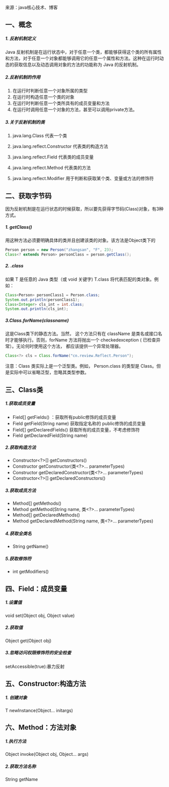 

来源：java核心技术、博客

## 一、概念

##### 1. **反射机制定义**

Java 反射机制是在运行状态中，对于任意一个类，都能够获得这个类的所有属性和方法，对于任意一个对象都能够调用它的任意一个属性和方法。这种在运行时动态的获取信息以及动态调用对象的方法的功能称为 Java 的反射机制。

##### 2.**反射机制的作用**

1. 在运行时判断任意一个对象所属的类型
2. 在运行时构造任意一个类的对象
3. 在运行时判断任意一个类所具有的成员变量和方法
4. 在运行时调用任意一个对象的方法，甚至可以调用private方法。

##### 3.关于反射机制的类

1. java.lang.Class        代表一个类

2. java.lang.reflect.Constructor   代表类的构造方法
3. java.lang.reflect.Field       代表类的成员变量
4. java.lang.reflect.Method   代表类的方法
5. java.lang.reflect.Modifier    用于判断和获取某个类、变量或方法的修饰符

## 二、获取字节码

因为反射机制是在运行状态的时候获取，所以要先获得字节码(Class)对象，有3种方式。

##### 1. getClass() 

用这种方法必须要明确具体的类并且创建该类的对象。该方法是Object类下的

```java
Person person = new Person("zhangsan", "F", 23);
Class<? extends Person> personClass = person.getClass();
```

##### 2. .class 

如果 T 是任意的 Java 类型（或 void 关键字) T.class 将代表匹配的类对象。例如：

```java
Class<Person> personClass1 = Person.class;
System.out.println(personClass1);
Class<Integer> cls_int = int.class;
System.out.println(cls_int);
```

##### 3.Class.forName(classname)

这是Class类下的静态方法。当然， 这个方法只有在 className 是类名或接口名时才能够执行。否则，forName 方法将抛出一个 checkedexception ( 已检查异常）。无论何时使用这个方法， 都应该提供一个异常处理器。

```java
Class<?> cls = Class.forName("cn.review.Reflect.Person");
```

注意：Class 类实际上是一个泛型类。例如， Person.class 的类型是 Class<Person>。但是实际中可以省略泛型，忽略其类型参数。

## 三、Class类

##### 1.获取成员变量

-  Field[] getFields() ：获取所有public修饰的成员变量
- Field getField(String name)   获取指定名称的 public修饰的成员变量
- Field[] getDeclaredFields()  获取所有的成员变量，不考虑修饰符
- Field getDeclaredField(String name) 

##### 2.获取构造方法

- Constructor<?>[] getConstructors()  
- Constructor<T> getConstructor(类<?>... parameterTypes)  
- Constructor<T> getDeclaredConstructor(类<?>... parameterTypes)  
-  Constructor<?>[] getDeclaredConstructors()

##### 3.获取成员方法

-  Method[] getMethods()  
-  Method getMethod(String name, 类<?>... parameterTypes)  
- Method[] getDeclaredMethods()  
-  Method getDeclaredMethod(String name, 类<?>... parameterTypes)  

##### 4.获取全类名

-  String getName()  

##### 5.获取修饰符

- int getModifiers()

## 四、Field：成员变量

##### 1.设置值

 void set(Object obj, Object value)  

##### 2.获取值

Object  get(Object obj) 

##### 3.忽略访问权限修饰符的安全检查

setAccessible(true):暴力反射

## 五、Constructor:构造方法

##### 1. 创建对象

T newInstance(Object... initargs)  

## 六、Method：方法对象

##### 1.执行方法

Object invoke(Object obj, Object... args) 

##### 2.获取方法名称

String getName